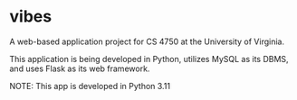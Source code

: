 # vibes
A web-based application project for CS 4750 at the University of Virginia.

This application is being developed in Python, utilizes MySQL as its
DBMS, and uses Flask as its web framework.

NOTE: This app is developed in Python 3.11
